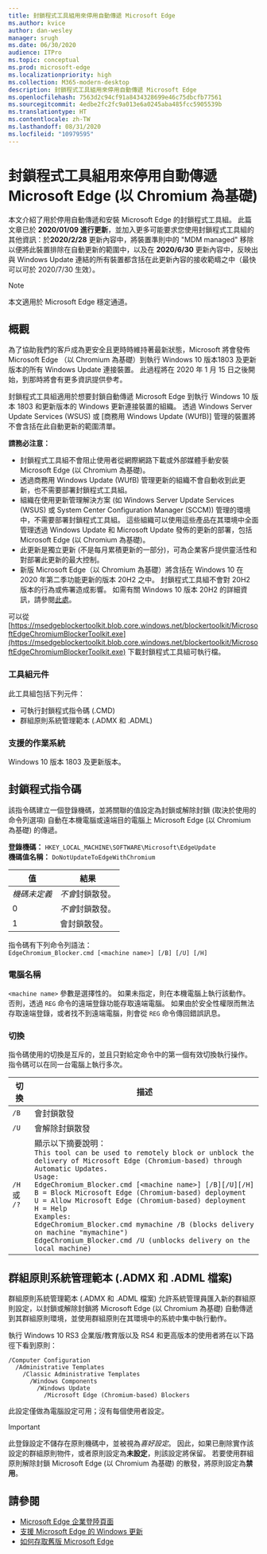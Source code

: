 ```yaml
---
title: 封鎖程式工具組用來停用自動傳遞 Microsoft Edge
ms.author: kvice
author: dan-wesley
manager: srugh
ms.date: 06/30/2020
audience: ITPro
ms.topic: conceptual
ms.prod: microsoft-edge
ms.localizationpriority: high
ms.collection: M365-modern-desktop
description: 封鎖程式工具組用來停用自動傳遞 Microsoft Edge
ms.openlocfilehash: 7563d2c94cf91a8434328699e46c75dbcfb77561
ms.sourcegitcommit: 4edbe2fc2fc9a013e6a0245aba485fcc5905539b
ms.translationtype: HT
ms.contentlocale: zh-TW
ms.lasthandoff: 08/31/2020
ms.locfileid: "10979595"
---
```

# 封鎖程式工具組用來停用自動傳遞 Microsoft Edge (以 Chromium 為基礎)

本文介紹了用於停用自動傳遞和安裝 Microsoft Edge 的封鎖程式工具組。 此篇文章已於 **2020/01/09 進行更新**，並加入更多可能要求您使用封鎖程式工具組的其他資訊：於**2020/2/28** 更新內容中，將裝置準則中的 "MDM managed" 移除以便將此裝置排除在自動更新的範圍中，以及在 **2020/6/30** 更新內容中，反映出與 Windows Update 連結的所有裝置都含括在此更新內容的接收範疇之中（最快可以可於 2020/7/30 生效）。

> [!NOTE]
> 本文適用於 Microsoft Edge 穩定通道。

## 概觀

為了協助我們的客戶成為更安全且更時時維持著最新狀態，Microsoft 將會發佈 Microsoft Edge （以 Chromium 為基礎）到執行 Windows 10 版本1803 及更新版本的所有 Windows Update 連接裝置。 此過程將在 2020 年 1 月 15 日之後開始，到那時將會有更多資訊提供參考。

封鎖程式工具組適用於想要封鎖自動傳遞 Microsoft Edge 到執行 Windows 10 版本 1803 和更新版本的 Windows 更新連接裝置的組織。
透過 Windows Server Update Services (WSUS) 或 [商務用 Windows Update (WUfB)] 管理的裝置將不會含括在此自動更新的範圍清單。

**請務必注意：**

- 封鎖程式工具組不會阻止使用者從網際網路下載或外部媒體手動安裝 Microsoft Edge (以 Chromium 為基礎)。
- 透過商務用 Windows Update (WUfB) 管理更新的組織不會自動收到此更新，也不需要部署封鎖程式工具組。
- 組織在使用更新管理解決方案 (如 Windows Server Update Services (WSUS) 或 System Center Configuration Manager (SCCM)) 管理的環境中，不需要部署封鎖程式工具組。 這些組織可以使用這些產品在其環境中全面管理透過 Windows Update 和 Microsoft Update 發佈的更新的部署，包括 Microsoft Edge (以 Chromium 為基礎)。
- 此更新是獨立更新 (不是每月累積更新的一部分)，可為企業客戶提供靈活性和對部署此更新的最大控制。
- 新版 Microsoft Edge（以 Chromium 為基礎）將含括在 Windows 10 在 2020 年第二季功能更新的版本 20H2 之中。 封鎖程式工具組不會對 20H2 版本的行為或佈署造成影響。 如需有關 Windows 10 版本 20H2 的詳細資訊，請參閱[此處](https://blogs.windows.com/windowsexperience/2020/06/16/whats-next-for-windows-10-updates/)。

可以從 [https://msedgeblockertoolkit.blob.core.windows.net/blockertoolkit/MicrosoftEdgeChromiumBlockerToolkit.exe](https://msedgeblockertoolkit.blob.core.windows.net/blockertoolkit/MicrosoftEdgeChromiumBlockerToolkit.exe) 下載封鎖程式工具組可執行檔。

### 工具組元件

此工具組包括下列元件：

- 可執行封鎖程式指令碼 (.CMD)
- 群組原則系統管理範本 (.ADMX 和 .ADML)

### 支援的作業系統

Windows 10 版本 1803 及更新版本。

## 封鎖程式指令碼

該指令碼建立一個登錄機碼，並將關聯的值設定為封鎖或解除封鎖 (取決於使用的命令列選項) 自動在本機電腦或遠端目的電腦上 Microsoft Edge (以 Chromium 為基礎) 的傳遞。

**登錄機碼：** `HKEY_LOCAL_MACHINE\SOFTWARE\Microsoft\EdgeUpdate`<br>
**機碼值名稱：** `DoNotUpdateToEdgeWithChromium`

| 值                | 結果                         |
|----------------------|--------------------------------|
| *機碼未定義* | *不會*封鎖散發。 |
| 0                    | *不會*封鎖散發。 |
| 1                    | 會封鎖散發。       |

指令碼有下列命令列語法：<br>
`EdgeChromium_Blocker.cmd [<machine name>] [/B] [/U] [/H]`

### 電腦名稱

`<machine name>` 參數是選擇性的。 如果未指定，則在本機電腦上執行該動作。 否則，透過 `REG` 命令的遠端登錄功能存取遠端電腦。 如果由於安全性權限而無法存取遠端登錄，或者找不到遠端電腦，則會從 `REG` 命令傳回錯誤訊息。

### 切換

指令碼使用的切換是互斥的，並且只對給定命令中的第一個有效切換執行操作。 指令碼可以在同一台電腦上執行多次。

| 切換       | 描述                              |
|--------------|------------------------------------------|
| `/B`         | 會封鎖散發                      |
| `/U`         | 會解除封鎖散發                    |
| `/H` 或 `/?` | 顯示以下摘要說明：<br>`This tool can be used to remotely block or unblock the delivery of Microsoft Edge (Chromium-based) through Automatic Updates.`<br> `Usage:`<br>`EdgeChromium_Blocker.cmd [<machine name>] [/B][/U][/H]`<br>`B = Block Microsoft Edge (Chromium-based) deployment`<br>`U = Allow Microsoft Edge (Chromium-based) deployment`<br>`H = Help`<br>`Examples:`<br>`EdgeChromium_Blocker.cmd mymachine /B (blocks delivery on machine "mymachine")`<br>`EdgeChromium_Blocker.cmd /U (unblocks delivery on the local machine)`<br> |

## 群組原則系統管理範本 (.ADMX 和 .ADML 檔案)

群組原則系統管理範本 (.ADMX 和 .ADML 檔案) 允許系統管理員匯入新的群組原則設定，以封鎖或解除封鎖將 Microsoft Edge (以 Chromium 為基礎) 自動傳遞到其群組原則環境，並使用群組原則在其環境中的系統中集中執行動作。

執行 Windows 10 RS3 企業版/教育版以及 RS4 和更高版本的使用者將在以下路徑下看到原則：

```
/Computer Configuration  
  /Administrative Templates
    /Classic Administrative Templates
      /Windows Components
        /Windows Update  
          /Microsoft Edge (Chromium-based) Blockers  
```

此設定僅做為電腦設定可用；沒有每個使用者設定。

> [!IMPORTANT]
> 此登錄設定不儲存在原則機碼中，並被視為*喜好設定*。 因此，如果已刪除實作該設定的群組原則物件，或者原則設定為**未設定**，則該設定將保留。 若要使用群組原則解除封鎖 Microsoft Edge (以 Chromium 為基礎) 的散發，將原則設定為**禁用**。

## 請參閱

- [Microsoft Edge 企業登陸頁面](https://www.microsoftedgeinsider.com/enterprise)
- [支援 Microsoft Edge 的 Windows 更新](https://docs.microsoft.com/deployedge/microsoft-edge-sysupdate-windows-updates)
- [如何存取舊版 Microsoft Edge](https://docs.microsoft.com/deployedge/microsoft-edge-sysupdate-access-old-edge)
